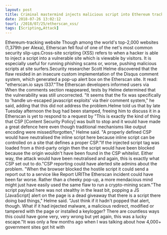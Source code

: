 ```yaml
---
layout: post
title: Criminal mastermind injects malicious script into Ethereum tracker. Their message? '1337'
date: 2018-07-26 13:02:12
tourl: /2018/07/25/etherscan_xss/
tags: [Scripting,Attack]
---
```

Ethereum-tracking website Though among the world's top-2,000 websites (1,379th per Alexa), Etherscan fell foul of one of the net's most common security slip-ups.Cross-site scripting (XSS) refers to when a hacker is able to inject a script into a vulnerable site which is viewable by visitors. It is especially useful for running phishing scams or, worse, pushing malicious scripts at site surfers.Security researcher Scott Helme discovered that the flaw resided in an insecure custom implementation of the Disqus comment system, which generated a pop-up alert box on the Etherscan site. It read: "etherscan.io says l337."The Etherscan developers informed users via When the comments section reappeared, tests by Helme determined that the vulnerability was still uncorrected. "It seems that the fix was specifically to 'handle un-escaped javascript exploits' via their comment system," he said, adding that this did not address the problem.Helme told us that by late Tuesday afternoon the bug had been stamped, freeing him to discuss it in a Etherscan is yet to respond to a request by "This is exactly the kind of thing that CSP [Content Security Policy] was built to stop and it would have made a great defence here even though traditional mechanisms like output encoding were missed/forgotten," Helme said. "A properly defined CSP would have neutralised the inline script here because inline script can be controlled on a site that defines a proper CSP."If the injected script tag was loaded from a third-party origin then the script would have been blocked because the origin wouldn't have been found in the CSP whitelist. Either way, the attack would have been neutralised and again, this is exactly what CSP set out to do."CSP reporting could have alerted site admins about the problem. "When the browser blocked the hostile script it could send a report out to a service like Report URIThe Etherscan incident could have been far worse. Rather than a cheeky pop-up, a more mendacious mind might just have easily used the same flaw to run a crypto-mining scam."The script payload here was not stealthy in the least bit, popping a JS [JavaScript] alert on the page is a dead giveaway that there is a script there doing bad things," Helme said. "Just think if it hadn't popped that alert, though. What if it had injected malware, a malicious redirect, modified or tampered with the page or installed a keylogger? There are countless ways this could have gone very, very wrong but yet again, this was a lucky escape."It was only a few months ago when I was talking about how 4,000+ government sites got hit with 